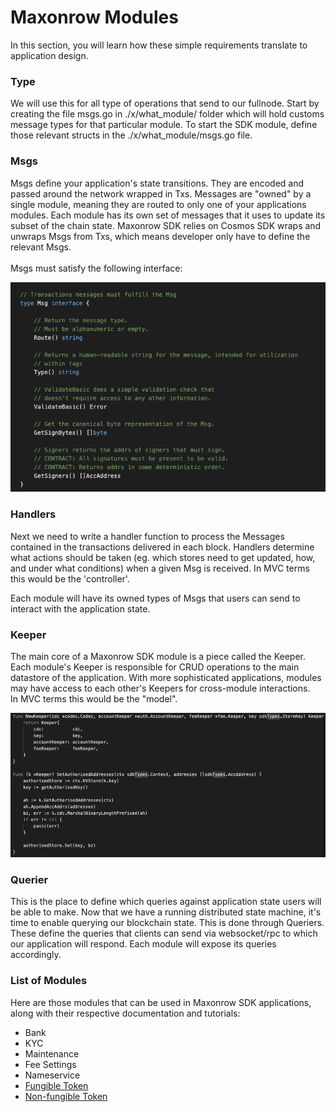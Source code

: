 # Maxonrow Modules

In this section, you will learn how these simple requirements translate to application design.

### Type

We will use this for all type of operations that send to our fullnode. 
Start by creating the file msgs.go in ./x/what_module/ folder which 
will hold customs message types for that particular module.
To start the SDK module, define those relevant structs in 
the ./x/what_module/msgs.go file.


### Msgs

Msgs define your application's state transitions. 
They are encoded and passed around the network wrapped in Txs. 
Messages are "owned" by a single module, meaning they are routed to only one of your applications modules. 
Each module has its own set of messages that it uses to update its subset of the chain state. 
Maxonrow SDK relies on Cosmos SDK wraps and unwraps Msgs from Txs, which means developer only have to define the relevant Msgs.<br/><br/> 
Msgs must satisfy the following interface:

![Image-1](pic/modules_msgs.png)  


### Handlers


Next we need to write a handler function to process the Messages contained 
in the transactions delivered in each block. 
Handlers determine what actions should be taken (eg. which stores need to get updated, how, and under what conditions) 
when a given Msg is received. In MVC terms this would be the 'controller'.

Each module will have its owned types of Msgs that users can send to interact with the application state.


### Keeper

The main core of a Maxonrow SDK module is a piece called the Keeper. 
Each module's Keeper is responsible for CRUD operations to the main datastore of the application. 
With more sophisticated applications, modules may have access to each other's Keepers 
for cross-module interactions. <br/>In MVC terms this would be the "model". 

![Image-2](pic/modules_keeper.png)  



### Querier

This is the place to define which queries against application state users will be able to make. 
Now that we have a running distributed state machine, 
it's time to enable querying our blockchain state. This is done through Queriers. 
These define the queries that clients can send via websocket/rpc to which our application will respond. 
Each module will expose its queries accordingly.


### List of Modules
Here are those modules that can be used in Maxonrow SDK applications, along with their respective documentation and tutorials:

* Bank
* KYC
* Maintenance
* Fee Settings
* Nameservice
* [Fungible Token](fungible/fungible.md "What is Fungible Token?")
* [Non-fungible Token](nonfungible/nonfungible.md "What is Non-fungible Token?")


